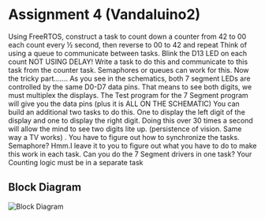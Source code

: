 # Assignment 4 (Vandaluino2)

Using FreeRTOS, construct a task to count down a counter from  42 to 00 each count every ½  second, then reverse to 00 to 42 and repeat   Think of using a queue to communicate between tasks.
Blink the D13 LED on each count NOT USING DELAY!   Write a task to do this and communicate to this task from the counter task.  Semaphores or queues can work for this.
Now the tricky part…….
As you see in the schematics, both 7 segment LEDs are controlled by the same D0-D7 data pins.  That means to see both digits, we must multiplex the displays.   The Test program for the 7 Segment program will give you the data pins (plus it is ALL ON THE SCHEMATIC)
You can build an additional two tasks to do this.  One to display the left digit of the display and one to display the right digit.   Doing this over 30 times a second will allow the mind to see two digits lite up. (persistence of vision.  Same way a TV works) .  You have to figure out how to synchronize the tasks.  Semaphore?  Hmm.I leave it to you to figure out what you have to do to make this work in each task.  Can you do the 7 Segment drivers in one task? Your Counting logic must be in a separate task

## Block Diagram

![Block Diagram](/diagrams/Block_Diagram.pdf])
